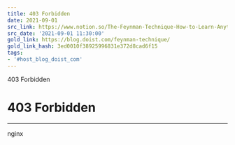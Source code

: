 ```yaml
---
title: 403 Forbidden
date: 2021-09-01
src_link: https://www.notion.so/The-Feynman-Technique-How-to-Learn-Anything-Quickly-1a2713d89e574b77a6353c80fe86b769
src_date: '2021-09-01 11:30:00'
gold_link: https://blog.doist.com/feynman-technique/
gold_link_hash: 3ed0010f38925996831e372d8cad6f15
tags:
- '#host_blog_doist_com'
---
```



403 Forbidden

403 Forbidden
=============




---

nginx